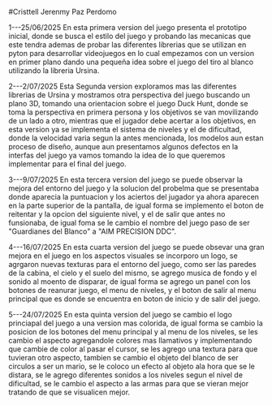 #Cristtell Jerenmy Paz Perdomo

1---25/06/2025
    En esta primera version del juego presenta el prototipo inicial, donde se busca el estilo del juego y probando las mecanicas que este tendra ademas de probar las diferentes librerias que se utilizan en pyton para desarrollar videojuegos 
    en lo cual empezamos con un version en primer plano dando una pequeña idea sobre el juego del tiro al blanco utilizando la libreria Ursina.

2---2/07/2025
    Esta Segunda version exploramos mas las diferentes librerias de Ursina y mostramos otra perspectiva del juego 
    buscando un plano 3D, tomando una orientacion sobre el juego Duck Hunt, donde se toma la perspectiva en primera persona y los objetivos se van movilizando de un lado a otro, mientras que el jugador debe acertar a los objetivos, en esta version ya se implementa el sistema de niveles y el de dificultad, donde la velocidad varia segun la antes mencionada, los modelos aun estan proceso de diseño, aunque aun presentamos algunos defectos en la interfas del juego ya vamos tomando la idea de lo que queremos implementar para el final del juego.

3---9/07/2025
    En esta tercera version del juego se puede observar la mejora del entorno del juego y la solucion del probelma que se presentaba donde aparecia la puntuacion y los aciertos del jugador ya ahora aparecen en la parte superior de la pantalla, de igual forma se implemento el boton de reitentar y la opcion del siguiente nivel, y el de salir que antes no funsionaba, de igual foma se le cambio el nombre del juego paso de ser "Guardianes del Blanco" a "AIM PRECISION DDC".

4---16/07/2025
    En esta cuarta version del juego se puede obsevar una gran mejora en el juego en los aspectos visuales se incorporo un logo, se agrgaron nuevas texturas para el entorno del juego, como ser las paredes de la cabina, el cielo y el suelo del mismo, se agrego musica de fondo y el sonido al moento de disparar, de igual forma se agrego un panel con los botones de reanurar juego, el menu de niveles, y el boton de salir al menu principal que es donde se encuentra en boton de inicio y de salir del juego.

5---24/07/2025
    En esta quinta version del juego se cambio el logo princiapal del juego a una version mas colorida, de igual forma se cambio la posicion de los botones del menu principal y al menu de los niveles, se les cambio el aspecto agregandole colores mas llamativos y implementando que cambie de color al pasar el cursor, se les agrego una textura para que tuvieran otro aspecto, tambien se cambio el objeto del blanco de ser circulos a ser un mario, se le coloco un efecto al objeto ala hora que se le distara, se le agrego diferentes sonidos a los niveles segun el nivel de dificultad, se le cambio el aspecto a las armas para que se vieran mejor tratando de que se visualicen mejor.
